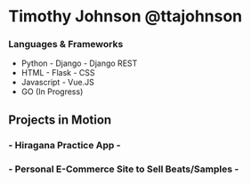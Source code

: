 # Timothy Johnson @ttajohnson

### Languages & Frameworks 
- Python    - Django   - Django REST
- HTML      - Flask    - CSS
- Javascript           - Vue.JS
- GO (In Progress)

## Projects in Motion

### - Hiragana Practice App - 
### - Personal E-Commerce Site to Sell Beats/Samples - 


<!---
ttajohnson/ttajohnson is a ✨ special ✨ repository because its `README.md` (this file) appears on your GitHub profile.
You can click the Preview link to take a look at your changes.
--->
